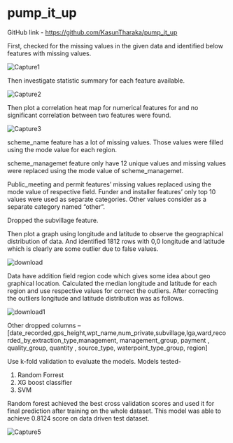 # pump_it_up

GitHub link - https://github.com/KasunTharaka/pump_it_up

First, checked for the missing values in the given data and identified below features with missing values.

![Capture1](https://user-images.githubusercontent.com/47806722/133816352-3bdc015d-354c-41ba-b0ac-d823540f6808.PNG)

Then investigate statistic summary for each feature available. 

![Capture2](https://user-images.githubusercontent.com/47806722/133816400-c9df1cd8-8d7c-4d22-ac2e-9aa6857218a9.PNG)

Then plot a correlation heat map for numerical features for and no significant correlation between two features were found.

![Capture3](https://user-images.githubusercontent.com/47806722/133816447-c0bf202d-873e-40d8-9ec1-3a9f8f6236a3.PNG)

scheme_name feature has a lot of missing values. Those values were filled using the mode value for each region.

scheme_managemet feature only have 12 unique values and missing values were replaced using the mode value of scheme_managemet.

Public_meeting and permit features’ missing values replaced using the mode value of respective field.
Funder and installer features’ only top 10 values were used as separate categories. Other values consider as a separate category named “other”.

Dropped the subvillage feature.

Then plot a graph using longitude and latitude to observe the geographical distribution of data. And identified 1812 rows with 0,0 longitude and latitude which is clearly are some outlier due to false values. 

![download](https://user-images.githubusercontent.com/47806722/133816557-cc79cd64-678c-44b5-ab23-5f8112a4ba7a.png)

Data have addition field region code which gives some idea about geo graphical location. Calculated the median longitude and latitude for each region and use respective values for correct the outliers. After correcting the outliers longitude and latitude distribution was as follows. 

![download1](https://user-images.githubusercontent.com/47806722/133816612-8132e73a-0d33-47ca-ac1a-a0d4584b0de2.png)

Other dropped columns –
[date_recorded,gps_height,wpt_name,num_private,subvillage,lga,ward,recorded_by,extraction_type,management, management_group, payment , quality_group, quantity , source_type,  waterpoint_type_group, region] 

Use k-fold validation to evaluate the models.
Models tested-
1.	Random Forrest 
2.	XG boost classifier
3.	SVM

Random forest achieved the best cross validation scores and used it for final prediction after training on the whole dataset. This model was able to achieve 0.8124 score on data driven test dataset.

![Capture5](https://user-images.githubusercontent.com/47806722/133816740-01faf038-e47c-47c9-96a1-8ceb3ebfe0fb.PNG)



